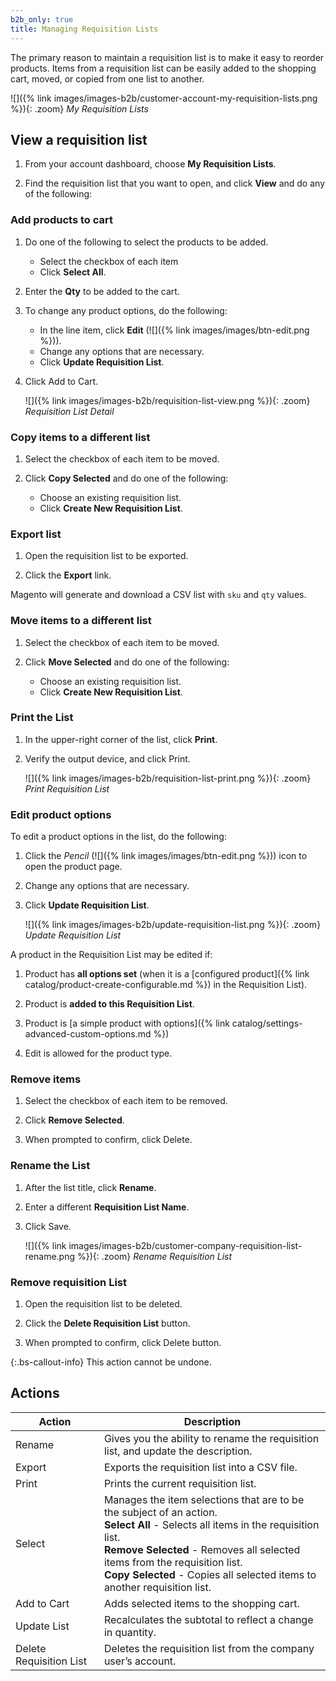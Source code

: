 ```yaml
---
b2b_only: true
title: Managing Requisition Lists
---
```


The primary reason to maintain a requisition list is to make it easy to reorder products. Items from a requisition list can be easily added to the shopping cart, moved, or copied from one list to another.

![]({% link images/images-b2b/customer-account-my-requisition-lists.png %}){: .zoom}
_My Requisition Lists_

## View a requisition list

1. From your account dashboard, choose **My Requisition Lists**.

1. Find the requisition list that you want to open, and click **View** and do any of the following:

### Add products to cart

1. Do one of the following to select the products to be added.

   - Select the checkbox of each item
   - Click **Select All**.

1. Enter the **Qty** to be added to the cart.

1. To change any product options, do the following:

   - In the line item, click **Edit** (![]({% link images/images/btn-edit.png %})).
   - Change any options that are necessary.
   - Click **Update Requisition List**.

1. Click <span class="btn">Add to Cart</span>.

   ![]({% link images/images-b2b/requisition-list-view.png %}){: .zoom}
   _Requisition List Detail_

### Copy items to a different list

1. Select the checkbox of each item to be moved.

1. Click **Copy Selected** and do one of the following:

   - Choose an existing requisition list.
   - Click **Create New Requisition List**.

### Export list

1. Open the requisition list to be exported.

1. Click the **Export** link.

Magento will generate and download a CSV list with `sku` and `qty` values.

### Move items to a different list

1. Select the checkbox of each item to be moved.

1. Click **Move Selected** and do one of the following:

   - Choose an existing requisition list.
   - Click **Create New Requisition List**.

### Print the List

1. In the upper-right corner of the list, click **Print**.

1. Verify the output device, and click <span class="btn">Print</span>.

   ![]({% link images/images-b2b/requisition-list-print.png %}){: .zoom}
   _Print Requisition List_

### Edit product options

To edit a product options in the list, do the following:

1. Click the _Pencil_  (![]({% link images/images/btn-edit.png %})) icon to open the product page.

1. Change any options that are necessary.

1. Click **Update Requisition List**.

   ![]({% link images/images-b2b/update-requisition-list.png %}){: .zoom}
   _Update Requisition List_

A product in the Requisition List may be edited if:

1. Product has **all options set** (when it is a [configured product]({% link catalog/product-create-configurable.md %}) in the Requisition List).

1. Product is **added to this Requisition List**.

1. Product is [a simple product with options]({% link catalog/settings-advanced-custom-options.md %})

1. Edit is allowed for the product type.

### Remove items

1. Select the checkbox of each item to be removed.

1. Click **Remove Selected**.

1. When prompted to confirm, click <span class="btn">Delete</span>.

### Rename the List

1. After the list title, click **Rename**.

1. Enter a different **Requisition List Name**.

1. Click <span class="btn">Save</span>.

   ![]({% link images/images-b2b/customer-company-requisition-list-rename.png %}){: .zoom}
   _Rename Requisition List_

### Remove requisition List

1. Open the requisition list to be deleted.

1. Click the **Delete Requisition List** button.

1. When prompted to confirm, click <span class="btn">Delete</span> button.

{:.bs-callout-info}
This action cannot be undone.

## Actions

|Action|Description|
|--- |--- |
|Rename|Gives you the ability to rename the requisition list, and update the description.|
|Export|Exports the requisition list into a CSV file. |
|Print|Prints the current requisition list.|
|Select|Manages the item selections that are to be the subject of an action. <br/>**Select All** - Selects all items in the requisition list. <br/>**Remove Selected** - Removes all selected items from the requisition list. <br/>**Copy Selected** - Copies all selected items to another requisition list.|
|Add to Cart|Adds selected items to the shopping cart.|
|Update List|Recalculates the subtotal to reflect a change in quantity.|
|Delete Requisition List|Deletes the requisition list from the company user’s account.|
